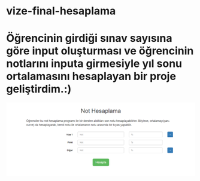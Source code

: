 # vize-final-hesaplama
# Öğrencinin girdiği sınav sayısına göre input oluşturması ve öğrencinin notlarını inputa girmesiyle yıl sonu ortalamasını hesaplayan bir proje geliştirdim.:)

![vize](vize.PNG)
